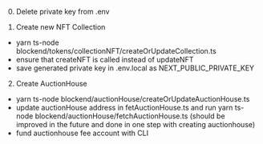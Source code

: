 0. Delete private key from .env

1. Create new NFT Collection

- yarn ts-node blockend/tokens/collectionNFT/createOrUpdateCollection.ts
- ensure that createNFT is called instead of updateNFT
- save generated private key in .env.local as NEXT_PUBLIC_PRIVATE_KEY

2. Create AuctionHouse

- yarn ts-node blockend/auctionHouse/createOrUpdateAuctionHouse.ts
- update auctionHouse address in fetAuctionHouse.ts and run yarn ts-node blockend/auctionHouse/fetchAuctionHouse.ts (should be improved in the future and done in one step with creating auctionhouse)
- fund auctionhouse fee account with CLI

